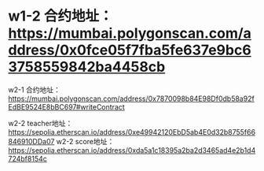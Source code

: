 #   w1-2  合约地址：https://mumbai.polygonscan.com/address/0x0fce05f7fba5fe637e9bc63758559842ba4458cb

w2-1 合约地址：https://mumbai.polygonscan.com/address/0x7870098b84E98Df0db58a92fEdBE9524E8bBC697#writeContract

w2-2 teacher地址：https://sepolia.etherscan.io/address/0xe49942120EbD5ab4E0d32b8755f66846910DDa07
w2-2 score地址：https://sepolia.etherscan.io/address/0xda5a1c18395a2ba2d3465ad4e2b1d4724bf8154c
